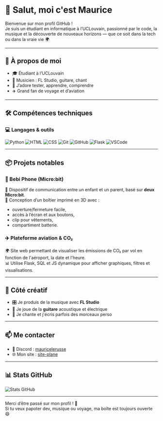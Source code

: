 # 👋 Salut, moi c'est Maurice

Bienvenue sur mon profil GitHub !  
Je suis un étudiant en informatique à l’UCLouvain, passionné par le code, la musique et la découverte de nouveaux horizons — que ce soit dans la tech ou dans la vraie vie 🌍

---

## 🧠 À propos de moi

- 🎓 Étudiant à l’UCLouvain
- 🎸 Musicien : FL Studio, guitare, chant
- 🧪 J’adore tester, apprendre, comprendre
- ✈️ Grand fan de voyage et d’aviation

---

## 🛠️ Compétences techniques

### 💻 Langages & outils

![Python](https://img.shields.io/badge/-Python-3776AB?style=for-the-badge&logo=python&logoColor=white)
![HTML](https://img.shields.io/badge/-HTML5-E34F26?style=for-the-badge&logo=html5&logoColor=white)
![CSS](https://img.shields.io/badge/-CSS3-1572B6?style=for-the-badge&logo=css3&logoColor=white)
![Git](https://img.shields.io/badge/-Git-F05032?style=for-the-badge&logo=git&logoColor=white)
![GitHub](https://img.shields.io/badge/-GitHub-181717?style=for-the-badge&logo=github&logoColor=white)
![Flask](https://img.shields.io/badge/-Flask-000000?style=for-the-badge&logo=flask&logoColor=white)
![VSCode](https://img.shields.io/badge/-VSCode-007ACC?style=for-the-badge&logo=visual-studio-code&logoColor=white)

---

## 📦 Projets notables

### 👶 Bebi Phone (Micro:bit)
📱 Dispositif de communication entre un enfant et un parent, basé sur **deux Micro:bit**.  
🎯 Conception d’un boîtier imprimé en 3D avec :
- ouverture/fermeture facile,
- accès à l’écran et aux boutons,
- clip pour vêtements,
- compartiment batterie.

### ✈️ Plateforme aviation & CO₂
🌍 Site web permettant de visualiser les émissions de CO₂ par vol en fonction de l'aéroport, la date et l'heure.  
📊 Utilise Flask, SQL et JS dynamique pour afficher graphiques, filtres et visualisations.

---

## 🎵 Côté créatif

- 🎛️ Je produis de la musique avec **FL Studio**
- 🎸 Je joue de la **guitare** acoustique et électrique
- 🎤 Je chante et j'écris parfois des morceaux perso

---

## 📫 Me contacter

- 💬 Discord : [mauricelerusse](https://discord.com)
- 🌐 Mon site : [site-plane](https://github.com/SuperMorisl/site-plane)
  

---

## 📊 Stats GitHub

![Stats GitHub](https://github-readme-stats.vercel.app/api?username=SuperMorisl&show_icons=true&theme=radical)

---

Merci d’être passé sur mon profil ! 🚀  
Si tu veux papoter dev, musique ou voyage, ma boîte est toujours ouverte 😄
